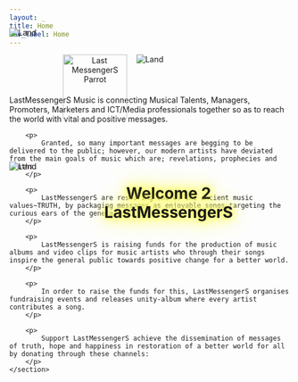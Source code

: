 ```yaml
---
layout: _
title: Home
nav_label: Home
---
```

<header>
    <img class="logo" src="/logo.png" alt="Last MessengerS Parrot" >
    <figure class="elunaanwu image">
        <figcaption>
            <h1 class="title has-text-primary is-elu-shaded is-greywall">Welcome 2 LastMessengerS</h1>
        </figcaption>
        <img src="/elunaanwu.jpg" alt="Land" >
    </figure>
    <figure class="image">
        <img class="mmirinaoha" src="/mmirinaoha.webp" alt="Land" >
    </figure>
    <figure class="image">
        <img class="ala" src="/ala.jpg" alt="Land" >
    </figure>
</header>

<section class="section">

<div class="container">
    <section class="section content has-text-light">
        <p>
            LastMessengerS Music is connecting Musical Talents, Managers, Promoters, Marketers and ICT/Media professionals together so as to reach the world with vital and positive messages.
        </p>

        <p>
            Granted, so many important messages are begging to be delivered to the public; however, our modern artists have deviated from the main goals of music which are; revelations, prophecies and truths.
        </p>

        <p>
            LastMessengerS are restoring one of the ancient music values~TRUTH, by packaging messages as enjoyable songs targeting the curious ears of the general public.
        </p>

        <p>
            LastMessengerS is raising funds for the production of music albums and video clips for music artists who through their songs inspire the general public towards positive change for a better world.
        </p>

        <p>
            In order to raise the funds for this, LastMessengerS organises fundraising events and releases unity-album where every artist contributes a song.
        </p>

        <p>
            Support LastMessengerS achieve the dissemination of messages of truth, hope and happiness in restoration of a better world for all by donating through these channels:
        </p>
    </section>
</div>
</section>

<style lang="scss">
    header {
        position: relative;

        .logo {
            position: absolute;
            width: 12vw;
            left: 10vw;
            z-index: 9;
        }

        .elunaanwu {
            position: relative;

            figcaption {
                position: absolute;
                left: 7vw;
                top: 20vw;
                z-index: 7;

                .is-elu-shaded {
                    text-shadow: 0 0 5px #fffd7f, 0 0 10px #FFFd7f, 0 0 15px #FFFd7f, 0 0 20px #fffd7f, 0 0 30px #fffd7f, 0 0 40px #fffd7f;
                }
            }
        }

        .mmirinaoha {
            position: absolute;
            bottom: 5vw;
            left: 0;
            z-index: 2;
        }

        .ala {
            position:absolute;
            bottom: -20vw;
            left: 0;
            margin-top: 36vw;
        }

        // .ala {
        //     position:absolute;
        //     top: 51vw;
        //     left: 0;
        //     margin-top: 36vw;
        // }
    }

    // .ala-text {
    //     position: absolute;
    //     top: 51vw;
    //     margin-top: 40vw;
    // }

</style>